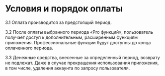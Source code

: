 # Условия и порядок оплаты

3.1 Оплата производится за предстоящий период.

3.2 После оплаты выбранного периода «Pro функций», пользователь получает доступ к дополнительным, расширенным функциям приложения. Профессиональные функции будут доступны до конца оплаченного периода.

3.3 Денежные средства, внесенные за определенный период, возврату не подлежат. Даже в случае прекращения использования приложения, в том числе, удаления аккаунта по запросу пользователя.